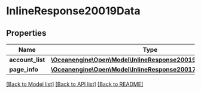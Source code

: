 # InlineResponse20019Data

## Properties
Name | Type | Description | Notes
------------ | ------------- | ------------- | -------------
**account_list** | [**\Oceanengine\Open\Model\InlineResponse20019DataAccountList[]**](InlineResponse20019DataAccountList.md) |  | 
**page_info** | [**\Oceanengine\Open\Model\InlineResponse20017DataPageInfo**](InlineResponse20017DataPageInfo.md) |  | 

[[Back to Model list]](../README.md#documentation-for-models) [[Back to API list]](../README.md#documentation-for-api-endpoints) [[Back to README]](../README.md)


